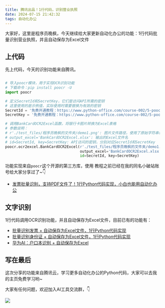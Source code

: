 ```yaml
---
title: 腾讯出品！1行代码，识别营业执照
date: 2024-07-15 21:42:32
tags: 自动化办公
---
```


大家好，这里是程序员晚枫，今天继续给大家更新自动化办公的功能：1行代码批量识别营业执照，并且自动保存为Excel文件

## 上代码

先上代码，今天的识别功能来自腾讯。

```python

# 导入poocr模块，用于实现OCR识别功能
# 下载命令：pip install poocr -U
import poocr

# 定义SecretId和SecretKey，它们是访问API所需的密钥
# 这里使用的是示例值，实际使用时需要替换为有效的密钥
SecretId = '免费开通教程：https://www.python-office.com/course-002/5-poocr/5-poocr.html'
SecretKey = '免费开通教程：https://www.python-office.com/course-002/5-poocr/5-poocr.html'

# 调用BankCardOCR2Excel函数，将银行卡图片转换为Excel表格
# 参数说明：
# r'./test_files/程序员晚枫的文件夹/demo1.png': 图片文件路径，使用了原始字符串语法以处理反斜杠
# output_excel='BankCardOCR2Excel.xlsx': 输出的Excel文件名
# id=SecretId, key=SecretKey: API访问的密钥，分别对应SecretId和SecretKey
poocr.ocr2excel.BankCardOCR2Excel(r'./test_files/程序员晚枫的文件夹/demo1.png',
                                  output_excel='BankCardOCR2Excel.xlsx',
                                  id=SecretId, key=SecretKey)
```

功能实现来自``poocr``这个开源的第三方库，使用 教程之前已经在我的同名小破站账号给大家分享过了~👇

- [发票批量识别，支持PDF文件了！1行Python代码实现，小白也能用自动化办公](https://www.bilibili.com/video/BV1LT421S7sh/?spm_id_from=333.337.search-card.all.click)

## 文字识别

1行代码调用OCR识别功能，并且自动保存为Excel文件，目前已有的功能有：

- [批量识别发票 + 自动保存为Excel文件，1行Python代码实现](https://mp.weixin.qq.com/s/T6Y-OijmMBl_kjvJp0CP6w)
- [批量识别身份证 + 自动保存为Excel文件，1行Python代码实现](https://mp.weixin.qq.com/s/dW9jAP_Vg5DmnGX3cEUJIA)
- [华为AI：户口本识别 + 自动保存为Excel](https://mp.weixin.qq.com/s/Ia8up1rI4f7c_rSrBbserQ)



## 写在最后

这次分享的功能来自腾讯云，学习更多自动化办公的Python代码，大家可以去我的主页免费学习哟~

大家有任何问题，欢迎加入AI工具交流群，👇

![](https://cos.python-office.com/group/ai-group.jpg)

